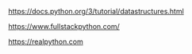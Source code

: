 https://docs.python.org/3/tutorial/datastructures.html

https://www.fullstackpython.com/

https://realpython.com